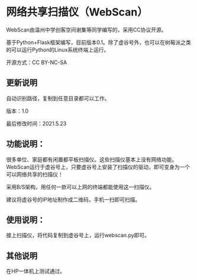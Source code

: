 # 网络共享扫描仪（WebScan）

WebScan由温州中学创客空间谢集等同学编写的，采用CC协议开源。

基于Python+Flask框架编写，目前版本0.1。除了虚谷号外，也可以在树莓派之类的可以运行Python的Linux系统终端上运行。

开源方式：CC BY-NC-SA

## 更新说明

自动识别路径，复制到任意目录都可以工作。

版本：1.0

最后修改时间：2021.5.23

## 功能说明：

很多单位、家庭都有闲置都平板扫描仪。这些扫描仪基本上没有网络功能。WebScan运行于虚谷号上，只要虚谷号上安装了扫描仪的驱动，即可变身为一个可以网络共享的扫描仪！

采用B/S架构，用任何一款可以上网的终端都能使用这一扫描仪。

建议将虚谷号的IP地址制作成二维码，手机一扫即可扫描。

## 使用说明：

接上扫描仪，将代码复制到虚谷号上，运行webscan.py即可。

## 其他说明

在HP一体机上测试通过。